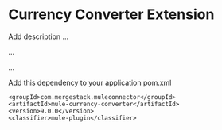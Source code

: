 # Currency Converter Extension

Add description ...


...


...


Add this dependency to your application pom.xml

```
<groupId>com.mergestack.muleconnector</groupId>
<artifactId>mule-currency-converter</artifactId>
<version>9.0.0</version>
<classifier>mule-plugin</classifier>
```
